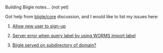 Building Biigle notes... (not yet)

Got help from [biigle/core](https://github.com/biigle/core) discussion, and I would like to list my issues here:

1. [Allow new user to sign-up](https://github.com/biigle/core/discussions/338)

2. [Server error when query label by using WORMS import label](https://github.com/biigle/core/discussions/339)

3. [Biigle served on subdirectory of domain?](https://github.com/biigle/core/discussions/340)
